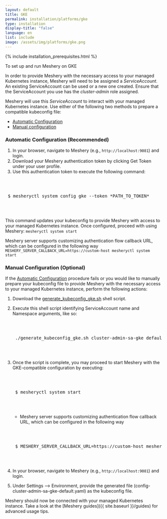 ```yaml
---
layout: default
title: GKE
permalink: installation/platforms/gke
type: installation
display-title: "false"
language: en
list: include
image: /assets/img/platforms/gke.png
---
```


{% include installation_prerequisites.html %}

To set up and run Meshery on GKE 

In order to provide Meshery with the necessary access to your managed Kubernetes instance, 
Meshery will need to be assigned a *ServiceAccount*. An existing ServiceAccount can be used or a new one created. Ensure that the ServiceAccount you use has the *cluster-admin* role assigned.

Meshery will use this *ServiceAccount* to interact with your managed Kubernetes instance. Use either of the following two methods to prepare a compatible kubeconfig file:

- [Automatic Configuration](#automatic-configuration-recommended)
- [Manual configuration](#manual-configuration-optional)

### Automatic Configuration (Recommended)

1. In your browser, navigate to Meshery (e.g., `http://localhost:9081`) and login.
1. Download your Meshery authentication token by clicking Get Token under your user profile.
1. Use this authentication token to execute the following command:
    
 <pre class="codeblock-pre"><div class="codeblock">
 <div class="clipboardjs">
 $ mesheryctl system config gke --token *PATH_TO_TOKEN*
 </div></div>
 </pre>

This command updates your kubeconfig to provide Meshery with access to your managed Kubernetes instance.
Once configured, proceed with using Meshery:
`mesheryctl system start`

Meshery server supports customizing authentication flow callback URL, which can be configured in the following way
`MESHERY_SERVER_CALLBACK_URL=https://custom-host mesheryctl system start`

### Manual Configuration (Optional)

If the [Automatic Configuration](#automatic-configuration-recommended) procedure fails or you would like to manually prepare your kubeconfig file to provide Meshery with the necessary access to your managed Kubernetes instance, perform the following actions:

1. Download the [generate_kubeconfig_gke.sh](./generate_kubeconfig_gke.sh) shell script.
1. Execute this shell script identifying ServiceAccount name and Namespace arguments, like so:
    
    <pre class="codeblock-pre"><div class="codeblock">
    <div class="clipboardjs">
    ./generate_kubeconfig_gke.sh cluster-admin-sa-gke default
    </div></div>
    </pre>
    
1. Once the script is complete, you may proceed to start Meshery with the GKE-compatible configuration by executing:
    
    <pre class="codeblock-pre"><div class="codeblock">
    <div class="clipboardjs">
    $ mesheryctl system start
    </div></div>
    </pre>
    - Meshery server supports customizing authentication flow callback URL, which can be configured in the following way
    <pre class="codeblock-pre"><div class="codeblock">
    <div class="clipboardjs">
    $ MESHERY_SERVER_CALLBACK_URL=https://custom-host mesheryctl system start
    </div></div>
    </pre>
1. In your browser, navigate to Meshery (e.g., `http://localhost:9081`) and login.
1. Under Settings --> Environment, provide the generated file (config-cluster-admin-sa-gke-default.yaml) as the kubeconfig file.

Meshery should now be connected with your managed Kubernetes instance. Take a look at the [Meshery guides]({{ site.baseurl }}/guides) for advanced usage tips.